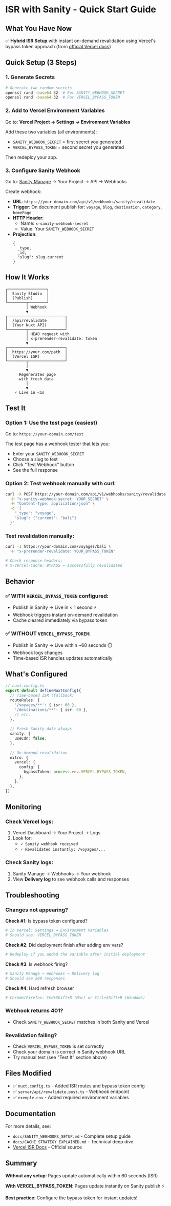 # ISR with Sanity - Quick Start Guide

## What You Have Now

✅ **Hybrid ISR Setup** with instant on-demand revalidation using Vercel's bypass token approach (from [official Vercel docs](https://vercel.com/docs/incremental-static-regeneration/quickstart?framework=nuxt#on-demand-revalidation))

## Quick Setup (3 Steps)

### 1. Generate Secrets

```bash
# Generate two random secrets
openssl rand -base64 32  # For SANITY_WEBHOOK_SECRET
openssl rand -base64 32  # For VERCEL_BYPASS_TOKEN
```

### 2. Add to Vercel Environment Variables

Go to: **Vercel Project → Settings → Environment Variables**

Add these two variables (all environments):
- `SANITY_WEBHOOK_SECRET` = first secret you generated
- `VERCEL_BYPASS_TOKEN` = second secret you generated

Then redeploy your app.

### 3. Configure Sanity Webhook

Go to: [Sanity Manage](https://www.sanity.io/manage) → Your Project → API → Webhooks

Create webhook:
- **URL**: `https://your-domain.com/api/v1/webhooks/sanity/revalidate`
- **Trigger**: On document publish for: `voyage`, `blog`, `destination`, `category`, `homePage`
- **HTTP Header**: 
  - Name: `x-sanity-webhook-secret`
  - Value: Your `SANITY_WEBHOOK_SECRET`
- **Projection**: 
  ```groq
  {
    _type,
    _id,
    "slug": slug.current
  }
  ```

## How It Works

```
┌─────────────────┐
│  Sanity Studio  │
│  (Publish)      │
└────────┬────────┘
         │ Webhook
         ▼
┌─────────────────────────┐
│  /api/revalidate        │
│  (Your Nuxt API)        │
└────────┬────────────────┘
         │ HEAD request with
         │ x-prerender-revalidate: token
         ▼
┌─────────────────────────┐
│  https://your.com/path  │
│  (Vercel ISR)           │
└────────┬────────────────┘
         │
         ▼
      Regenerates page
      with fresh data
         │
         ▼
    ⚡ Live in <1s
```

## Test It

### Option 1: Use the test page (easiest)

Go to: `https://your-domain.com/test`

The test page has a webhook tester that lets you:
- Enter your `SANITY_WEBHOOK_SECRET`
- Choose a slug to test
- Click "Test Webhook" button
- See the full response

### Option 2: Test webhook manually with curl:

```bash
curl -X POST https://your-domain.com/api/v1/webhooks/sanity/revalidate \
  -H "x-sanity-webhook-secret: YOUR_SECRET" \
  -H "Content-Type: application/json" \
  -d '{
    "_type": "voyage",
    "slug": {"current": "bali"}
  }'
```

### Test revalidation manually:

```bash
curl -I https://your-domain.com/voyages/bali \
  -H "x-prerender-revalidate: YOUR_BYPASS_TOKEN"

# Check response headers:
# X-Vercel-Cache: BYPASS = successfully revalidated
```

## Behavior

### ✅ WITH `VERCEL_BYPASS_TOKEN` configured:
- Publish in Sanity → Live in < 1 second ⚡
- Webhook triggers instant on-demand revalidation
- Cache cleared immediately via bypass token

### ✅ WITHOUT `VERCEL_BYPASS_TOKEN`:
- Publish in Sanity → Live within ~60 seconds ⏱️
- Webhook logs changes
- Time-based ISR handles updates automatically

## What's Configured

```typescript
// nuxt.config.ts
export default defineNuxtConfig({
  // Time-based ISR (fallback)
  routeRules: {
    '/voyages/**': { isr: 60 },
    '/destinations/**': { isr: 60 },
    // etc.
  },
  
  // Fresh Sanity data always
  sanity: {
    useCdn: false,
  },
  
  // On-demand revalidation
  nitro: {
    vercel: {
      config: {
        bypassToken: process.env.VERCEL_BYPASS_TOKEN,
      },
    },
  },
})
```

## Monitoring

### Check Vercel logs:
1. Vercel Dashboard → Your Project → Logs
2. Look for:
   - `✓ Sanity webhook received`
   - `✓ Revalidated instantly: /voyages/...`

### Check Sanity logs:
1. Sanity Manage → Webhooks → Your webhook
2. View **Delivery log** to see webhook calls and responses

## Troubleshooting

### Changes not appearing?

**Check #1**: Is bypass token configured?
```bash
# In Vercel: Settings → Environment Variables
# Should see: VERCEL_BYPASS_TOKEN
```

**Check #2**: Did deployment finish after adding env vars?
```bash
# Redeploy if you added the variable after initial deployment
```

**Check #3**: Is webhook firing?
```bash
# Sanity Manage → Webhooks → Delivery log
# Should see 200 responses
```

**Check #4**: Hard refresh browser
```bash
# Chrome/Firefox: Cmd+Shift+R (Mac) or Ctrl+Shift+R (Windows)
```

### Webhook returns 401?
- Check `SANITY_WEBHOOK_SECRET` matches in both Sanity and Vercel

### Revalidation failing?
- Check `VERCEL_BYPASS_TOKEN` is set correctly
- Check your domain is correct in Sanity webhook URL
- Try manual test (see "Test It" section above)

## Files Modified

- ✅ `nuxt.config.ts` - Added ISR routes and bypass token config
- ✅ `server/api/revalidate.post.ts` - Webhook endpoint
- ✅ `exemple.env` - Added required environment variables

## Documentation

For more details, see:
- `docs/SANITY_WEBHOOKS_SETUP.md` - Complete setup guide
- `docs/CACHE_STRATEGY_EXPLAINED.md` - Technical deep dive
- [Vercel ISR Docs](https://vercel.com/docs/incremental-static-regeneration/quickstart?framework=nuxt#on-demand-revalidation) - Official source

## Summary

**Without any setup**: Pages update automatically within 60 seconds (ISR)

**With VERCEL_BYPASS_TOKEN**: Pages update instantly on Sanity publish ⚡

**Best practice**: Configure the bypass token for instant updates!

